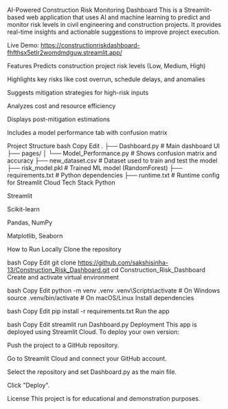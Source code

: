 AI-Powered Construction Risk Monitoring Dashboard
This is a Streamlit-based web application that uses AI and machine learning to predict and monitor risk levels in civil engineering and construction projects. It provides real-time insights and actionable suggestions to improve project execution.

Live Demo:
https://constructionriskdashboard-fhfthsx5etlr2womdmdguw.streamlit.app/

Features
Predicts construction project risk levels (Low, Medium, High)

Highlights key risks like cost overrun, schedule delays, and anomalies

Suggests mitigation strategies for high-risk inputs

Analyzes cost and resource efficiency

Displays post-mitigation estimations

Includes a model performance tab with confusion matrix

Project Structure
bash
Copy
Edit
.
├── Dashboard.py              # Main dashboard UI
├── pages/
│   └── Model_Performance.py # Shows confusion matrix and accuracy
├── new_dataset.csv          # Dataset used to train and test the model
├── risk_model.pkl           # Trained ML model (RandomForest)
├── requirements.txt         # Python dependencies
├── runtime.txt              # Runtime config for Streamlit Cloud
Tech Stack
Python

Streamlit

Scikit-learn

Pandas, NumPy

Matplotlib, Seaborn

How to Run Locally
Clone the repository

bash
Copy
Edit
git clone https://github.com/sakshisinha-13/Construction_Risk_Dashboard.git
cd Construction_Risk_Dashboard
Create and activate virtual environment

bash
Copy
Edit
python -m venv .venv
.venv\Scripts\activate  # On Windows
source .venv/bin/activate  # On macOS/Linux
Install dependencies

bash
Copy
Edit
pip install -r requirements.txt
Run the app

bash
Copy
Edit
streamlit run Dashboard.py
Deployment
This app is deployed using Streamlit Cloud. To deploy your own version:

Push the project to a GitHub repository.

Go to Streamlit Cloud and connect your GitHub account.

Select the repository and set Dashboard.py as the main file.

Click "Deploy".

License
This project is for educational and demonstration purposes.

